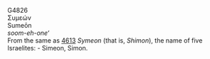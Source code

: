 G4826  
Συμεών  
Sumeōn  
*soom-eh-one‘*  
From the same as [4613](g4613) *Symeon* (that is, *Shimon*), the name of
five Israelites: - Simeon, Simon.  
